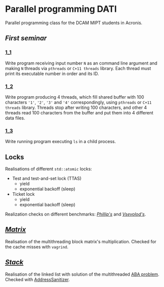 # **Parallel programming DATI**
Parallel programming class for the DCAM MIPT students in Acronis.

## *First seminar*

### [1_1](./1_1)

Write program receiving input number `N` as an command line argument and making
`N` threads via `pthreads` or `C+11 threads` library. Each thread must print its
executable number in order and its ID.

### [1_2](./1_2)

Write program producing 4 threads, which fill shared buffer with 100 characters 
`'1'`, `'2'`, `'3'` and `'4'` correspondingly, using `pthreads` or 
`C+11 threads` library. Threads stop after writing 100 characters, and other 4 
threads read 100 characters from the buffer and put them into 4 different data 
files.

### [1_3](./1_3)

Write running program executing `ls` in a child process.

## Locks

Realisations of different `std::atomic` locks:
 - Test and test-and-set lock (TTAS)
   - yield
   - exponential backoff (sleep)
 - Ticket lock
   - yield
   - exponential backoff (sleep)

Realization checks on different benchmarks: *[Phillip's](./locks_for_Phills_bench)* and *[Vsevolod's](./locks_for_Seva_bench)*.


## *[Matrix](./matrix)*

Realisation of the multithreading block matrix's multiplication. Checked for the 
cache misses with `vagrind`.

## *[Stack](./MultithreadedList)*

Realisation of the linked list with solution of the multithreaded [ABA problem](https://en.wikipedia.org/wiki/ABA_problem). Checked with [AddressSanitizer](https://github.com/google/sanitizers/wiki/AddressSanitizer).